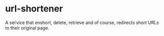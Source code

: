 # url-shortener
A service that enshort, delete, retrieve and of course, redirects short URLs to their original page.
